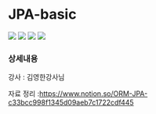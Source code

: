# JPA-basic

<img src="https://img.shields.io/badge/JAVA-blue?style=flat&logo=OpenJDK&logoColor=white"/> <img src="https://img.shields.io/badge/Spring-6DB33F?style=flat&logo=Spring&logoColor=white"/> <img src="https://img.shields.io/badge/Spring Boot-6DB33F?style=flat&logo=Spring Boot&logoColor=white"/> <img src="https://img.shields.io/badge/JPA-59666C?style=flat&logo=Hibernate&logoColor=white"/>

<h3>상세내용</h3>


강사 : 김영한강사님

자료 정리 :https://www.notion.so/ORM-JPA-c33bcc998f1345d09aeb7c1722cdf445
